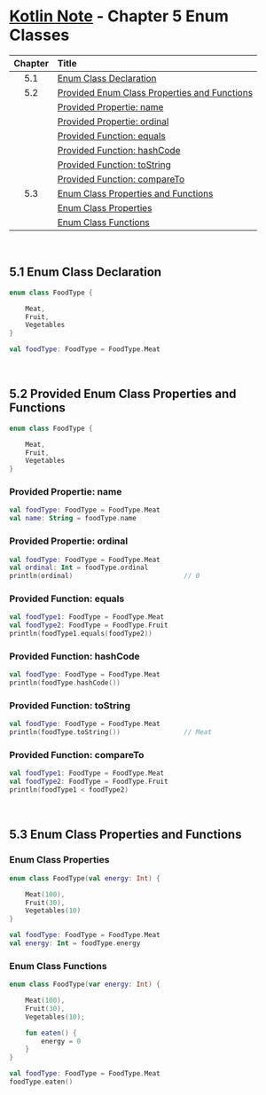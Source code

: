 # [Kotlin Note](../../README.md) - Chapter 5 Enum Classes
| Chapter | Title |
| :-: | :- |
| 5.1 | [Enum Class Declaration](#51-enum-class-declaration) |
| 5.2 | [Provided Enum Class Properties and Functions](#52-provided-enum-class-properties-and-functions) |
|  | [Provided Propertie: name](#provided-propertie-name) |
|  | [Provided Propertie: ordinal](#provided-propertie-ordinal) |
|  | [Provided Function: equals](#provided-function-equals) |
|  | [Provided Function: hashCode](#provided-function-hashcode) |
|  | [Provided Function: toString](#provided-function-tostring) |
|  | [Provided Function: compareTo](#provided-function-compareto) |
| 5.3 | [Enum Class Properties and Functions](#53-enum-class-properties-and-functions) |
|  | [Enum Class Properties](#enum-class-properties) |
|  | [Enum Class Functions](#enum-class-functions) |

<br />

## 5.1 Enum Class Declaration
```kotlin
enum class FoodType {

    Meat,
    Fruit,
    Vegetables
}
```
```kotlin
val foodType: FoodType = FoodType.Meat
```

<br />

## 5.2 Provided Enum Class Properties and Functions
```kotlin
enum class FoodType {

    Meat,
    Fruit,
    Vegetables
}
```

### Provided Propertie: name
```kotlin
val foodType: FoodType = FoodType.Meat
val name: String = foodType.name
```

### Provided Propertie: ordinal
```kotlin
val foodType: FoodType = FoodType.Meat
val ordinal: Int = foodType.ordinal
println(ordinal)                            // 0
```

### Provided Function: equals
```kotlin
val foodType1: FoodType = FoodType.Meat
val foodType2: FoodType = FoodType.Fruit
println(foodType1.equals(foodType2))
```

### Provided Function: hashCode
```kotlin
val foodType: FoodType = FoodType.Meat
println(foodType.hashCode())
```

### Provided Function: toString
```kotlin
val foodType: FoodType = FoodType.Meat
println(foodType.toString())                // Meat
```

### Provided Function: compareTo
```kotlin
val foodType1: FoodType = FoodType.Meat
val foodType2: FoodType = FoodType.Fruit
println(foodType1 < foodType2)
```

<br />

## 5.3 Enum Class Properties and Functions
### Enum Class Properties
```kotlin
enum class FoodType(val energy: Int) {

    Meat(100),
    Fruit(30),
    Vegetables(10)
}
```
```kotlin
val foodType: FoodType = FoodType.Meat
val energy: Int = foodType.energy
```

### Enum Class Functions
```kotlin
enum class FoodType(var energy: Int) {

    Meat(100),
    Fruit(30),
    Vegetables(10);

    fun eaten() {
        energy = 0
    }
}
```
```kotlin
val foodType: FoodType = FoodType.Meat
foodType.eaten()
```

<br />

